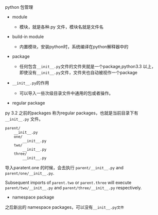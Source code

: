 



python 包管理



* module
  * 模块，就是各种.py 文件，模块名就是文件名
* build-in module
  * 内置模块，安装python时，系统编译在python解释器中的
* package
  * 任何包含`__init__.py`文件的文件夹就是一个package,python3.3 以上，即使没有`__init__.py`文件，文件夹也自动被视作一个package



* `__init__.py`的作用
  * 可以导入一些次级目录文件中通用的包或者操作。

* regular package

py 3.2 之前的packages 称为regular packages，也就是当前目录下有 `__init__.py` 文件。

```
parent/
    __init__.py
    one/
        __init__.py
    two/
        __init__.py
    three/
        __init__.py
```

导入paratent.one 的时候，会去执行 `parent/__init__.py` and `parent/one/__init__.py`.

Subsequent imports of `parent.two` or `parent.three` will execute `parent/two/__init__.py` and `parent/three/__init__.py` respectively.

* namespace package

之后新出的 namespace packages，可以没有`__init__.py文件`

